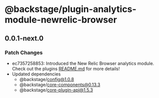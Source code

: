 # @backstage/plugin-analytics-module-newrelic-browser

## 0.0.1-next.0

### Patch Changes

- ec7357258853: Introduced the New Relic Browser analytics module. Check out the plugins [README.md](https://github.com/backstage/backstage/tree/master/plugins/analytics-module-newrelic-browser) for more details!
- Updated dependencies
  - @backstage/config@1.0.8
  - @backstage/core-components@0.13.3
  - @backstage/core-plugin-api@1.5.3
